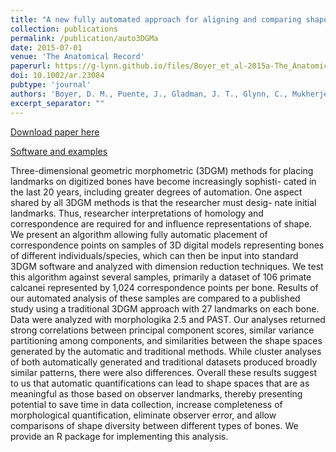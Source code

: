 ```yaml
---
title: "A new fully automated approach for aligning and comparing shapes"
collection: publications
permalink: /publication/auto3DGMa
date: 2015-07-01
venue: 'The Anatomical Record'
paperurl: https://g-lynn.github.io/files/Boyer_et_al-2015a-The_Anatomical_Record.pdf
doi: 10.1002/ar.23084
pubtype: 'journal'
authors: 'Boyer, D. M., Puente, J., Gladman, J. T., Glynn, C., Mukherjee, S., Yapuncich, G. S., and Daubechies, I.'
excerpt_separator: ""
---
```


[Download paper here](https://g-lynn.github.io/files/Boyer_et_al-2015a-The_Anatomical_Record.pdf)

[Software and examples](http://www2.stat.duke.edu/~sayan/auto3dgm/index.shtml)

Three-dimensional geometric morphometric (3DGM) methods for
placing landmarks on digitized bones have become increasingly sophisti- cated in the last 20 years, including greater degrees of automation. One aspect shared by all 3DGM methods is that the researcher must desig- nate initial landmarks. Thus, researcher interpretations of homology and correspondence are required for and influence representations of shape. We present an algorithm allowing fully automatic placement of correspondence points on samples of 3D digital models representing bones of different individuals/species, which can then be input into standard 3DGM software and analyzed with dimension reduction techniques. We test this algorithm against several samples, primarily a dataset of 106 primate calcanei represented by 1,024 correspondence points per bone. Results of our automated analysis of these samples are compared to a published study using a traditional 3DGM approach with 27 landmarks on each bone. Data were analyzed with morphologika 2.5 and PAST. Our analyses returned strong correlations between principal component scores, similar variance partitioning among components, and similarities between the shape spaces generated by the automatic and traditional methods. While cluster analyses of both automatically generated and traditional datasets produced broadly similar patterns, there were also differences. Overall these results suggest to us that automatic quantifications can lead to shape spaces that are as meaningful as those based on observer landmarks, thereby presenting potential to save time in data collection, increase completeness of morphological quantification, eliminate observer error, and allow comparisons of shape diversity between different types of bones. We provide an R package for implementing this analysis.
